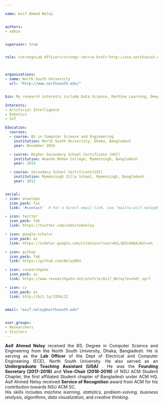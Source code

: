 ```yaml
---

name: Asif Ahmed Neloy


authors:
- admin


superuser: true


role: <strong>Lab Officer</strong> <br><a href="http://ece.northsouth.edu/" target="_blank">Department of Electrical and Computer Engineering (ECE)</a>



organizations: 
- name: North South University
  url: "http://www.northsouth.edu/"


bio: My research interests include Data Science, Machine Learning, Deep learning, IoT, Robotics, Computer Vision, ROS.

Interests:
- Artificial Intelligence
- Robotics
- IoT

Education:
  courses:
  - course: BS in Computer Science and Engineering
    institution: North South University, Dhaka, Bangladesh
    year: December 2018

  - course: Higher Secondary School Certificate (HSC)
    institution: Ananda Mohan College, Mymensingh, Bangladesh
    year: 2014

  - course: Secondary School Certificate(SSC)
    institution: Mymensingh Zilla School, Mymensingh, Bangladesh
    year: 2012


social:
- icon: envelope
  icon_pack: fas
  link: '#contact'  # For a direct email link, use "mailto:asif.neloy@northsouth.edu".

- icon: twitter
  icon_pack: fab
  link: https://twitter.com/seductedneloy

- icon: google-scholar
  icon_pack: ai
  link: https://scholar.google.com/citations?user=WjL1EDcAAAAJ&hl=en

- icon: github
  icon_pack: fab
  link: https://github.com/NeloyNSU

- icon: researchgate
  icon_pack: ai
  link: https://www.researchgate.net/profile/Asif_Neloy?ev=hdr_xprf

- icon: cv
  icon_pack: ai
  link: http://bit.ly/32bbLJ2


email: "asif.neloy@northsouth.edu"

 
user_groups:
- Researchers
- Visitors
---
```


<p style="text-align:justify;"> <strong>Asif Ahmed Neloy</strong> received the BS. Degree in Computer Science and Engineering from the North South University, Dhaka, Bangladesh. He is serving as the <strong>Lab Officer</strong> of the Dept of Electrical and Computer Engineering (ECE), North South University. He also served as an <strong>Undergraduate Teaching Assistant (UGA) </strong>. He was the <strong>Founding Secretary (2017-2018)</strong> and <strong>Vice-Chair (2018-2019)</strong>  of NSU ACM Student Chapter, the first affiliated Student chapter of Bangladesh under ACM HQ. Asif Ahmed Neloy received <strong>Service of Recognition</strong> award from ACM for his contribution towards NSU ACM SC. <br>His skills includes <i>machine learning, statistics, problem-solving, business analysis, algorithms, data visualization,</i> and <i>creative thinking</i>.  

</p>



  